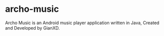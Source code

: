 # archo-music
Archo Music is an Android music player application written in Java, Created and Developed by GianXD.
